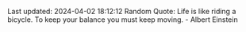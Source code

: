 Last updated: 2024-04-02 18:12:12
Random Quote: Life is like riding a bicycle. To keep your balance you must keep moving. - Albert Einstein
